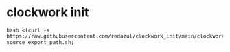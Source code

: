 # clockwork init
```
bash <(curl -s https://raw.githubusercontent.com/redazul/clockwork_init/main/clockwork_init.sh); source export_path.sh;
```
